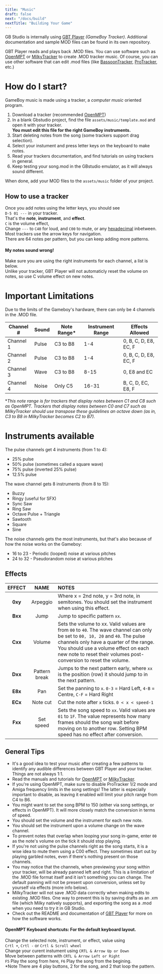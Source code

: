 ```yaml
---
title: "Music"
draft: false
next: "/docs/build"
nextTitle: "Building Your Game"
---
```


GB Studio is internally using [GBT Player](https://github.com/AntonioND/gbt-player) *(GameBoy Tracker)*. Additional documentation and sample MOD files can be found in its own repository.

GBT Player reads and plays back .MOD files. You can use software such as [OpenMPT](https://openmpt.org/) or [MilkyTracker](https://milkytracker.titandemo.org/) to create .MOD tracker music. Of course, you can use other software that can edit .mod files (like [BassoonTracker](https://www.stef.be/bassoontracker/), [ProTracker](https://16-bits.org/pt.php), etc.)

# How do I start?

GameBoy music is made using a tracker, a *computer music* oriented program.

1. Download a tracker (recommended [OpenMPT](https://openmpt.org/))
2. In a blank Gbstudio project, find the file `assets/music/template.mod` and open it with your tracker.\
 **You must edit this file for the right GameBoy instruments.**
3. Start deleting notes from the song (some trackers support drag selection).
4. Select your instument and press letter keys on the keyboard to make notes.
5. Read your trackers documentation, and find tutorials on using trackers in general.
6. Keep testing your song.mod in the GBstudio emulator, as it will always sound different.

When done, add your MOD files to the `assets/music` folder of your project.

## How to use a tracker
Once you add notes using the letter keys, you should see\
`D-5 01 ---` in your tracker.\
That's the **note**, **instrument**, and **effect**.\
`C` is the volume effect,\
Change `---` to `C40` for loud, and `C00` to mute, or any [hexadecimal](https://www.mathsisfun.com/hexadecimals.html) inbetween.\
Most trackers use the arrow keys for navigation.\
There are 64 notes per pattern, but you can keep adding more patterns.

#### My notes sound wrong!
Make sure you are using the right instruments for each channel, a list is below.\
Unlike your tracker, GBT Player will not automaticly reset the volume on notes, so use C volume effect on new notes.

# Important Limitations

Due to the limits of the Gameboy's hardware, there can only be 4 channels in the .MOD file. 

| Channel # | Sound | Note Range* | Instrument Range | Effects Allowed       |
| --------- | ----- | ----------- | ---------------- | --------------------- |
| Channel 1 | Pulse | C3 to B8    | 1-4              | 0, B, C, D, E8, EC, F |
| Channel 2 | Pulse | C3 to B8    | 1-4              | 0, B, C, D, E8, EC, F |
| Channel 3 | Wave  | C3 to B8    | 8-15             | 0, E8 and EC          |
| Channel 4 | Noise | Only C5     | 16-31            | B, C, D, EC, E8, F    |

**This note range is for trackers that display notes between C1 and C8 such as OpenMPT. Trackers that display notes between C0 and C7 such as MilkyTracker should use transpose these guidelines an octave down (as in, C3 to B8 in MilkyTracker becomes C2 to B7).*

# Instruments available

The pulse channels get 4 instruments (from 1 to 4): 

- 25% pulse
- 50% pulse (sometimes called a square wave)
- 75% pulse (inverted 25% pulse)
- 12.5% pulse

The wave channel gets 8 instruments (from 8 to 15):

- Buzzy 
- Ringy (useful for SFX)
- Sync Saw
- Ring Saw
- Octave Pulse + Triangle
- Sawtooth
- Square
- Sine

The noise channels gets the most instruments, but that's also because of how the noise works on the Gameboy:

- 16 to 23 - Periodic (looped) noise at various pitches
- 24 to 32 - Pseudorandom noise at various pitches

## Effects

| EFFECT  |     NAME      | NOTES                                                        |
| :-----: | :-----------: | :----------------------------------------------------------- |
| **0xy** |   Arpeggio    | Where x = 2nd note, y = 3rd note, in semitones. You should set the instrument when using this effect. |
| **Bxx** |     Jump      | Jump to specific pattern `xx`.                               |
| **Cxx** |    Volume     | Sets the volume to xx. Valid values are from `00` to `40`. The wave channel can only be set to `00, 10, 20` and `40`. The pulse channels only have a quarter of the range. You should use a volume effect on each new note to reset their volumes post-conversion to reset the volume. |
| **Dxx** | Pattern break | Jumps to the next pattern early, where `xx` is the position (row) it should jump to in the next pattern. |
| **E8x** |      Pan      | Set the panning to `x`. `0-3` = Hard Left, `4-B` = Centre, `C-F` = Hard Right |
| **ECx** |   Note cut    | Cut the note after `x` ticks. `0 < x < speed-1`              |
| **Fxx** |   Set speed   | Sets the song speed to `xx`. Valid values are `01` to `1F`. The value represents how many frames should the song wait before moving on to another row. Setting BPM speed has no effect after conversion. |

## General Tips

- It's a good idea to test your music after creating a few patterns to identify any audible differences between GBT Player and your tracker. Things are not always 1:1.
- Read the manuals and tutorials for [OpenMPT](https://wiki.openmpt.org/Tutorial:_Getting_Started) or [MilkyTracker](https://milkytracker.titandemo.org/docs/MilkyTracker.html).
- If you're using OpenMPT, make sure to disable ProTracker 1/2 mode and Amiga frequency limits in the song settings! The latter is especially important to disable, as leaving it enabled will limit your pitch range from C4 to B6.
- You might want to set the song BPM to 150 (either via song settings, or effects in OpenMPT). It will more closely match the conversion in terms of speed.
- You should set the volume and the instrument for each new note.
- You should set the instrument upon a volume change on the wave channel.
- To prevent notes that overlap when looping your song in-game, enter `00` as the note's volume on the tick it should stop playing.
- If you're not using the pulse channels right as the song starts, it is a wise idea to mute them using a C00 effect. They sometimes start out by playing garbled notes, even if there's nothing present on those channels.
- You may notice that the channels, when previewing your song within your tracker, will be already panned left and right. This is a limitation of the .MOD file format itself and it isn't something you can change. The default panning will not be present upon conversion, unless set by yourself via effects (more info below).
- MilkyTracker will not save .MOD data correctly when making edits to existing .MOD files. One way to prevent this is by saving drafts as an .xm file (which Milky natively supports), and exporting the song as a .mod when you need to try it in GB Studio.
- Check out the README and documentation of [GBT Player](https://github.com/AntonioND/gbt-player) for more on how the software works.

#### OpenMPT Keyboard shortcuts: For the default keyboard layout.
Change the selected note, instrument, or effect, value using\
`Crtl +`, `Crtl -` or `Crtl & Scroll wheel`\
Change your curent instument using `CRTL & Arrow Up or Down`\
Move between patterns with `CRTL & Arrow Left or Right`\
`F5` Play the song from here, `F6` Play the song from the begining.\
*Note There are 4 play buttons, 2 for the song, and 2 that loop the pattern.
